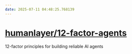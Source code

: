```yaml
---
date: 2025-07-11 04:48:25.768139
---
```


# [humanlayer/12-factor-agents](https://github.com/humanlayer/12-factor-agents)

12-factor principles for building reliable AI agents
